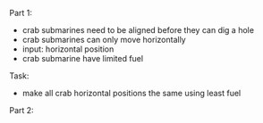 Part 1:
- crab submarines need to be aligned before they can dig a hole
- crab submarines can only move horizontally
- input: horizontal position
- crab submarine have limited fuel

Task:
- make all crab horizontal positions the same using least fuel 

Part 2:
